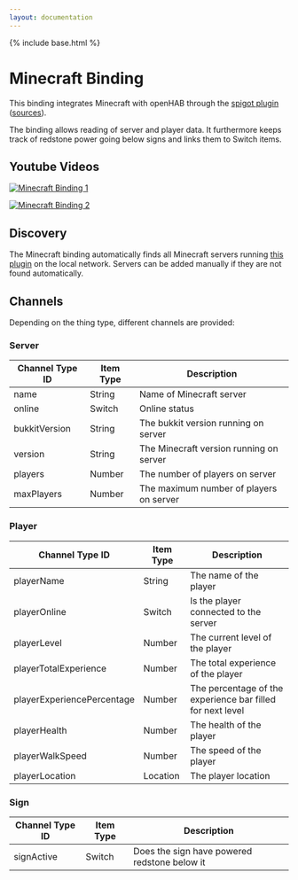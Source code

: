 ```yaml
---
layout: documentation
---
```


{% include base.html %}

# Minecraft Binding

This binding integrates Minecraft with openHAB through the [spigot plugin](https://github.com/ibaton/bukkit-openhab-plugin/releases/download/1.5/OHMinecraft.jar) ([sources](https://github.com/ibaton/bukkit-openhab-plugin/tree/master)).

The binding allows reading of server and player data. It furthermore keeps track of redstone power going below signs and links them to Switch items.

## Youtube Videos

[![Minecraft Binding 1](http://img.youtube.com/vi/TdvkTorzkXU/0.jpg)](https://youtu.be/TdvkTorzkXU)

[![Minecraft Binding 2](http://img.youtube.com/vi/zAyNWmr7byE/0.jpg)](https://youtu.be/zAyNWmr7byE)

## Discovery

The Minecraft binding automatically finds all Minecraft servers running [this plugin](https://github.com/ibaton/bukkit-openhab-plugin/releases/download/1.5/OHMinecraft.jar) on the local network. Servers can be added manually if they are not found automatically. 

## Channels

Depending on the thing type, different channels are provided:

### Server

| Channel Type ID | Item Type    | Description  |
|------------------|------------------------|--------------|
| name | String | Name of Minecraft server |
| online | Switch | Online status |
| bukkitVersion | String | The bukkit version running on server |
| version | String | The Minecraft version running on server |
| players | Number | The number of players on server |
| maxPlayers | Number | The maximum number of players on server |

### Player

| Channel Type ID | Item Type    | Description  |
|------------------|------------------------|--------------|
| playerName | String | The name of the player |
| playerOnline | Switch | Is the player connected to the server |
| playerLevel | Number | The current level of the player |
| playerTotalExperience | Number | The total experience of the player |
| playerExperiencePercentage | Number | The percentage of the experience bar filled for next level |
| playerHealth | Number | The health of the player |
| playerWalkSpeed | Number | The speed of the player |
| playerLocation | Location | The player location |

### Sign

| Channel Type ID | Item Type    | Description  |
|------------------|------------------------|--------------|
| signActive | Switch | Does the sign have powered redstone below it |

